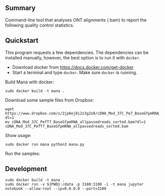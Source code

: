 ## Summary

Command-line tool that analyses ONT alignments (.bam) to report the following quality control statistics.

## Quickstart

This program requests a few dependencies. The dependencies can be installed manually, however, the best option is to run it with `docker`. 

* Download docker from https://docs.docker.com/get-docker
* Start a terminal and type `docker`. Make sure `docker` is running.

Build Mana with docker:

    sudo docker build -t mana .

Download some sample files from Dropbox:

    wget https://www.dropbox.com/s/2jp6ej8i2z3g2o9/cDNA_Mod_37C_Pe7_BaseGfpmRNA_allpassedreads_sorted.bam?dl=1
    mv cDNA_Mod_37C_PefT7_BaseGfpmRNA_allpassedreads_sorted.bam?dl=1 cDNA_Mod_37C_PefT7_BaseGfpmRNA_allpassedreads_sorted.bam

Show usage:

    sudo docker run mana python3 mana.py
    
Run the samples:


## Development

    sudo docker build -t mana .
    sudo docker run -v ${PWD}:/data -p 3100:3100 -i -t mana jupyter notebook --allow-root --ip=0.0.0.0 --port=3100
